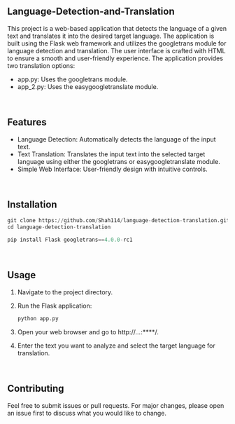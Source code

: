 ## Language-Detection-and-Translation
This project is a web-based application that detects the language of a given text and translates it into the desired target language. The application is built using the Flask web framework and utilizes the googletrans module for language detection and translation. The user interface is crafted with HTML to ensure a smooth and user-friendly experience. The application provides two translation options: <br/>
* app.py: Uses the googletrans module.
* app_2.py: Uses the easygoogletranslate module. <br/>
<br/>

## Features
* Language Detection: Automatically detects the language of the input text.
* Text Translation: Translates the input text into the selected target language using either the googletrans or easygoogletranslate module.
* Simple Web Interface: User-friendly design with intuitive controls. <br/>
<br/>

## Installation

```python
git clone https://github.com/Shah114/language-detection-translation.git
cd language-detection-translation

pip install Flask googletrans==4.0.0-rc1
```
<br/>

## Usage
1. Navigate to the project directory.
2. Run the Flask application:
   
   ```bash
   python app.py
   ```
4. Open your web browser and go to http://***.*.*.*:****/.
5. Enter the text you want to analyze and select the target language for translation. <br/>
<br/>

## Contributing
Feel free to submit issues or pull requests. For major changes, please open an issue first to discuss what you would like to change. <br/>
<br/>






